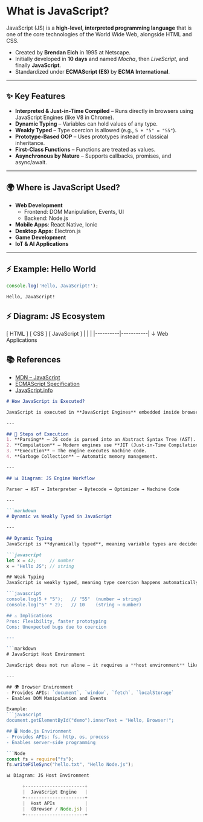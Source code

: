 # What is JavaScript?

JavaScript (JS) is a **high-level, interpreted programming language** that is one of the core technologies of the World Wide Web, alongside HTML and CSS.

- Created by **Brendan Eich** in 1995 at Netscape.
- Initially developed in **10 days** and named _Mocha_, then _LiveScript_, and finally **JavaScript**.
- Standardized under **ECMAScript (ES)** by **ECMA International**.

---

## ✨ Key Features

- **Interpreted & Just-in-Time Compiled** – Runs directly in browsers using JavaScript Engines (like V8 in Chrome).
- **Dynamic Typing** – Variables can hold values of any type.
- **Weakly Typed** – Type coercion is allowed (e.g., `5 + "5" = "55"`).
- **Prototype-Based OOP** – Uses prototypes instead of classical inheritance.
- **First-Class Functions** – Functions are treated as values.
- **Asynchronous by Nature** – Supports callbacks, promises, and async/await.

---

## 🌍 Where is JavaScript Used?

- **Web Development**
  - Frontend: DOM Manipulation, Events, UI
  - Backend: Node.js
- **Mobile Apps**: React Native, Ionic
- **Desktop Apps**: Electron.js
- **Game Development**
- **IoT & AI Applications**

---

## ⚡ Example: Hello World

```javascript
console.log('Hello, JavaScript!');
```

```Output
Hello, JavaScript!
```

## ⚡ Diagram: JS Ecosystem

   [ HTML ]   [ CSS ]   [ JavaScript ]
      |          |           |
      |----------|-----------|
                 ↓
         Web Applications

## 📚 References
- [MDN – JavaScript](https://developer.mozilla.org/en-US/docs/Web/JavaScript)
- [ECMAScript Specification](https://tc39.es/ecma262/)
- [JavaScript.info](https://javascript.info/)


```markdown
# How JavaScript is Executed?

JavaScript is executed in **JavaScript Engines** embedded inside browsers (e.g., V8 in Chrome, SpiderMonkey in Firefox).

---

## 🚀 Steps of Execution
1. **Parsing** – JS code is parsed into an Abstract Syntax Tree (AST).
2. **Compilation** – Modern engines use **JIT (Just-in-Time Compilation)**.
3. **Execution** – The engine executes machine code.
4. **Garbage Collection** – Automatic memory management.

---

## 📊 Diagram: JS Engine Workflow

Parser → AST → Interpreter → Bytecode → Optimizer → Machine Code

---

```markdown
# Dynamic vs Weakly Typed in JavaScript

---

## Dynamic Typing
JavaScript is **dynamically typed**, meaning variable types are decided at runtime.

```javascript
let x = 42;     // number
x = "Hello JS"; // string

## Weak Typing
JavaScript is weakly typed, meaning type coercion happens automatically.  JS converts types when needed.

```javascript
console.log(5 + "5");   // "55"  (number → string)
console.log("5" * 2);   // 10    (string → number)

## ⚠️ Implications
Pros: Flexibility, faster prototyping
Cons: Unexpected bugs due to coercion

---

```markdown
# JavaScript Host Environment

JavaScript does not run alone – it requires a **host environment** like a **browser** or **Node.js**.

---

## 🌍 Browser Environment
- Provides APIs: `document`, `window`, `fetch`, `localStorage`
- Enables DOM Manipulation and Events

Example:
```javascript
document.getElementById("demo").innerText = "Hello, Browser!";

## 🖥️ Node.js Environment
- Provides APIs: fs, http, os, process
- Enables server-side programming

```Node
const fs = require("fs");
fs.writeFileSync("hello.txt", "Hello Node.js");

📊 Diagram: JS Host Environment

      +----------------------+
      |  JavaScript Engine   |
      +----------------------+
      |  Host APIs           |
      |  (Browser / Node.js) |
      +----------------------+
